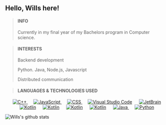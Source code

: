 <!--
**Willz01/Willz01** is a ✨ _special_ ✨ repository because its `README.md` (this file) appears on your GitHub profile.

Here are some ideas to get you started:

- 🔭 I’m currently working on ...
- 🌱 I’m currently learning ...
- 👯 I’m looking to collaborate on ...
- 🤔 I’m looking for help with ...
- 💬 Ask me about ...
- 📫 How to reach me: ...
- 😄 Pronouns: ...
- ⚡ Fun fact: ...
-->


## Hello, Wills here!


>#### INFO
>Currently in my final year of my Bachelors program in Computer science.

>#### INTERESTS
> Backend development
> 
> Python. Java, Node.js, Javascript
> 
> Distributed communication


>#### LANGUAGES & TECHNOLOGIES USED
	
<p align="center"> 
  &emsp; 
  <a href="https://www.w3schools.com/cpp/" target="_blank"> 
    <img alt="C++" src="https://img.shields.io/badge/C++%20-%2300599C.svg?style=plastic&logo=c%2B%2B&logoColor=white">
  </a> 
  &emsp;
  <a href="https://developer.mozilla.org/en-US/docs/Web/JavaScript" target="_blank"> 
     <img alt="JavaScript" src="https://img.shields.io/badge/JavaScript%20-%23F7DF1E.svg?style=plastic&logo=javascript&logoColor=black">
   </a>
  &emsp;
  <a href="https://www.w3schools.com/css/" target="_blank">
    <img alt="CSS" src="https://img.shields.io/badge/NODE%20-%231572B6.svg?style=plastic&logo=css3&logoColor=white">
  </a>
  &emsp;
    <a href="https://code.visualstudio.com"><img alt="Visual Studio Code" src="https://img.shields.io/badge/Visual%20Studio%20Code-0078d7.svg?style=plastic&logo=visual-studio-code&logoColor=white"></a>
  &emsp;
    <a href="https://www.jetbrains.com"><img alt="JetBrain" src="https://img.shields.io/badge/jetbrains-%23000000.svg?style=plastic&logo=jetbrains&logoColor=white" /></a>
    &emsp;
    <a href="https://kotlinlang.org"><img alt="Kotlin" src="https://img.shields.io/badge/kotlin-%23000000.svg?style=plastic&logo=kotlin&logoColor=red" /></a> 
    &emsp;
    <a href="https://expressjs.com/"><img alt="Kotlin" src="https://img.shields.io/badge/express-%23000000.svg?style=plastic&logo=express&logoColor=red" /></a> 
    &emsp;
    <a href="https://gradle.org/"><img alt="Kotlin" src="https://img.shields.io/badge/gradle-%23000000.svg?style=plastic&logo=gradle&logoColor=blue" /></a>
    &emsp;
    <a href="https://spring.io/"><img alt="Kotlin" src="https://img.shields.io/badge/spring-%23000000.svg?style=plastic&logo=spring&logoColor=green" /></a> 
      &emsp;
    <a href="https://www.java.com" target="_blank"> 
    <img alt="Java" src="https://img.shields.io/badge/Java-%23007396.svg?style=plastic&logo=java&logoColor=white">
  </a>
  &emsp;
   <a href="https://www.python.org" target="_blank">
    <img alt="Python" src="https://img.shields.io/badge/Python%20-%2314354C.svg?style=plastic&logo=python&logoColor=yellow">
  </a>
</p>

![Wills's github stats](https://github-readme-stats.vercel.app/api?username=Willz01&show_icons=true&theme=onedark&count_private=true)


